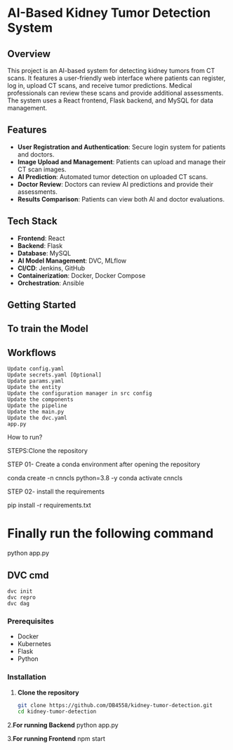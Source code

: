 # AI-Based Kidney Tumor Detection System

## Overview
This project is an AI-based system for detecting kidney tumors from CT scans. It features a user-friendly web interface where patients can register, log in, upload CT scans, and receive tumor predictions. Medical professionals can review these scans and provide additional assessments. The system uses a React frontend, Flask backend, and MySQL for data management.

## Features
- **User Registration and Authentication**: Secure login system for patients and doctors.
- **Image Upload and Management**: Patients can upload and manage their CT scan images.
- **AI Prediction**: Automated tumor detection on uploaded CT scans.
- **Doctor Review**: Doctors can review AI predictions and provide their assessments.
- **Results Comparison**: Patients can view both AI and doctor evaluations.

## Tech Stack
- **Frontend**: React
- **Backend**: Flask
- **Database**: MySQL
- **AI Model Management**: DVC, MLflow
- **CI/CD**: Jenkins, GitHub
- **Containerization**: Docker, Docker Compose
- **Orchestration**: Ansible

## Getting Started
## To train the Model
## Workflows

    Update config.yaml
    Update secrets.yaml [Optional]
    Update params.yaml
    Update the entity
    Update the configuration manager in src config
    Update the components
    Update the pipeline
    Update the main.py
    Update the dvc.yaml
    app.py

How to run?

STEPS:Clone the repository

STEP 01- Create a conda environment after opening the repository

conda create -n cnncls python=3.8 -y
conda activate cnncls

STEP 02- install the requirements

pip install -r requirements.txt

# Finally run the following command
python app.py

## DVC cmd

    dvc init
    dvc repro
    dvc dag


### Prerequisites
- Docker
- Kubernetes
- Flask
- Python

### Installation

1. **Clone the repository**
   ```bash
   git clone https://github.com/DB4558/kidney-tumor-detection.git
   cd kidney-tumor-detection
2.**For running Backend**
  python app.py

3.**For running Frontend**
npm start
